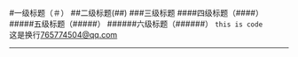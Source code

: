 #一级标题（＃）
##二级标题(##)
###三级标题
####四级标题（####）
#####五级标题（#####）
######六级标题（######）
`this is code`  
这是换行<765774504@qq.com>  
******

